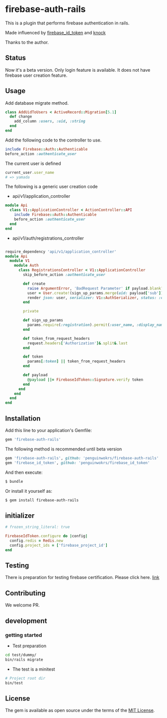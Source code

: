 # firebase-auth-rails


This is a plugin that performs firebase authentication in rails.

Made influenced by [firebase_id_token](https://github.com/fschuindt/firebase_id_token) and [knock](https://github.com/nsarno/knock)

Thanks to the author.

## Status
Now it's a beta version.
Only login feature is available.
It does not have firebase user creation feature.

## Usage
Add database migrate method.

```ruby
class AddUidToUsers < ActiveRecord::Migration[5.1]
  def change
    add_column :users, :uid, :string
  end
end
```

Add the following code to the controller to use.

```ruby
include Firebase::Auth::Authenticable
before_action :authenticate_user
```

The current user is defined
``` ruby
current_user.user_name
# => yamada
```

The following is a generic user creation code

* api/v1/application_controller

```ruby
module Api
  class V1::ApplicationController < ActionController::API
    include Firebase::Auth::Authenticable
    before_action :authenticate_user
  end
end
```

* api/v1/auth/registrations_controller
```ruby

require_dependency 'api/v1/application_controller'
module Api
  module V1
    module Auth
      class RegistrationsController < V1::ApplicationController
        skip_before_action :authenticate_user

        def create
          raise ArgumentError, 'BadRequest Parameter' if payload.blank?
          user = User.create!(sign_up_params.merge(uid: payload['sub']))
          render json: user, serializer: V1::AuthSerializer, status: :ok
        end

        private

        def sign_up_params
          params.require(:registration).permit(:user_name, :display_name)
        end

        def token_from_request_headers
          request.headers['Authorization']&.split&.last
        end

        def token
          params[:token] || token_from_request_headers
        end

        def payload
          @payload ||= FirebaseIdToken::Signature.verify token
        end
      end
    end
  end
end

```

## Installation
Add this line to your application's Gemfile:

```ruby
gem 'firebase-auth-rails'
```

The following method is recommended until beta version

```ruby
gem 'firebase-auth-rails', github: 'penguinwokrs/firebase-auth-rails'
gem 'firebase_id_token', github: 'penguinwokrs/firebase_id_token'
```

And then execute:
```bash
$ bundle
```

Or install it yourself as:
```bash
$ gem install firebase-auth-rails
```

## initializer
```ruby
# frozen_string_literal: true

FirebaseIdToken.configure do |config|
  config.redis = Redis.new
  config.project_ids = ['firebase_project_id']
end

```

## Testing
There is preparation for testing firebase certification.
Please click here. [link](https://github.com/fschuindt/firebase_id_token#user-content-development)

## Contributing
We welcome PR.


## development
### getting started

* Test preparation

```bash
cd test/dummy/
bin/rails migrate
```

* The test is a minitest
```bash
# Project root dir
bin/test
```

## License
The gem is available as open source under the terms of the [MIT License](http://opensource.org/licenses/MIT).
